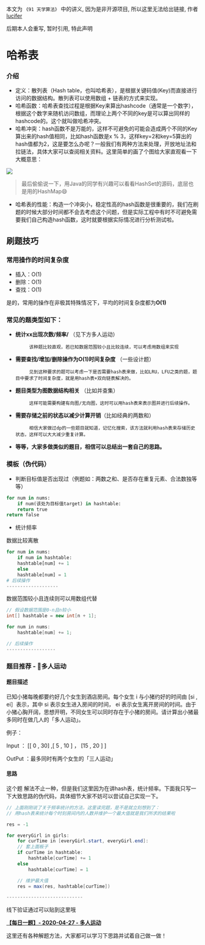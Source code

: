 本文为 `《91 天学算法》` 中的讲义, 因为是非开源项目, 所以这里无法给出链接, 作者 [lucifer](https://lucifer.ren/blog/2020/05/23/91-algo/) 

后期本人会重写, 暂时引用, 特此声明

# 哈希表

### 介绍

- 定义：散列表（Hash table，也叫哈希表），是根据关键码值(Key)而直接进行访问的数据结构。散列表可以使用数组 + 链表的方式来实现。
- 哈希函数：哈希表查找过程是根据Key来算出hashcode（通常是一个数字），根据这个数字来随机访问数组，而理论上两个不同的key是可以算出同样的hashcode的。这个就叫做哈希冲突。
- 哈希冲突：hash函数不是万能的，这样不可避免的可能会造成两个不同的Key算出来的hash值相同，比如hash函数是x % 3，这样key=2和key=5算出的hash值都为2，这是要怎么办呢？一般我们有两种方法来处理，开放地址法和拉链法，具体大家可以查阅相关资料。这里简单的画了个图给大家直观看一下大概意思：

![](https://tva1.sinaimg.cn/large/007S8ZIlly1gfatsgoiutj30n60hzjtr.jpg)

> 最后偷偷说一下，用Java的同学有兴趣可以看看HashSet的源码，底层也是用的HashMap😄
- 哈希表的性能：构造一个冲突小，稳定性高的hash函数是很重要的，我们在刷题的时候大部分时间都不会去考虑这个问题，但是实际工程中有时不可避免需要我们自己构造hash函数，这时就要根据实际情况进行分析测试啦。








<extoc></extoc>

## 刷题技巧

### 常用操作的时间复杂度

- 插入：O(1)
- 删除：O(1)
- 查找：O(1)

是的，常用的操作在非极其特殊情况下，平均的时间复杂度都为**O(1)**

### 常见的题类型如下：

- **统计xx出现次数/频率/** （见下方多人运动）

           该种题比较直观，若已知数据范围较小且比较连续，可以考虑用数组来实现

- **需要查找/增加/删除操作为O(1)时间复杂度** （一些设计题）

           见到这种要求的题可以考虑一下是否需要hash表来做，比如LRU，LFU之类的题，题目中要求了时间复杂度，就是用hash表+双向链表解决的。

- **题目类型为图数据结构相关** （比如并查集）

           这样可能需要构建有向图/无向图，这时可以用hash表来表示图并进行后续操作。

- **需要存储之前的状态以减少计算开销**（比如经典的两数和）

           相信大家做过dp的一些题目就知道，记忆化搜索，该方法就利用hash表来存储历史状态，这样可以大大减少重复计算。

- **等等，大家多做类似的题目，相信可以总结出一套自己的思路。**

### 模板（伪代码）

- 判断目标值是否出现过（例题如：两数之和、是否存在重复元素、合法数独等等）

```python
for num in nums:
    if num(该处为目标值target) in hashtable:
	return true
return false
```

- 统计频率

数据比较离散

```python
for num in nums:
    if num in hashtable:
	hashtable[num] += 1
    else
	hashtable[num] = 1
# 后续操作
-------------------
```

数据范围较小且连续则可以用数组代替

```java
// 假设数据范围是0-n且n较小
int[] hashtable = new int[n + 1];

for num in nums:
    hashtable[num] += 1;

// 后续操作
------------------
```

### 题目推荐 - 👥多人运动

#### 题目描述
已知小猪每晚都要约好几个女生到酒店房间。每个女生 i 与小猪约好的时间由 [si , ei］表示，其中 si 表示女生进入房间的时间， ei 表示女生离开房间的时间。由于小猪心胸开阔，思想开明，不同女生可以同时存在于小猪的房间。请计算出小猪最多同时在做几人的「多人运动」。


例子：

Input ： [[ 0 , 30] ,[ 5 , 10 ] ， [15 , 20 ] ]

OutPut ：最多同时有两个女生的「三人运动」

#### 思路

这个题 解法不止一种，但是我们这里因为在讲hash表，统计频率。下面我只写一下大致思路的伪代码，具体细节大家不妨可以尝试自己实现一下。

```java
// 上面刚刚说了关于频率统计的方法，这里读完题，是不是就立刻想到了：
// 用hash表来统计每个时刻房间内的人数并维护一个最大值就是我们所求的结果啦

res = -1

for everyGirl in girls:
    for curTime in [everyGirl.start, everyGirl.end]:
	// 套上面板子
	if curTime in hashtable:
	    hashtable[curTime] += 1
	else
	    hashtable[curTime] = 1

	// 维护最大值
	res = max(res, hashtable[curTime])

----------------------------
```

线下验证通过可以贴到这里哦

**[【每日一题】- 2020-04-27 - 多人运动](https://github.com/azl397985856/leetcode/issues/347)**

这里还有各种解题方法，大家都可以学习下思路并试着自己做一做！
